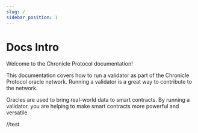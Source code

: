 ```yaml
---
slug: /
sidebar_position: 1
---
```


# Docs Intro

Welcome to the Chronicle Protocol documentation!

This documentation covers how to run a validator as part of the Chronicle Protocol oracle network. Running a validator is a great way to contribute to the network.

Oracles are used to bring real-world data to smart contracts. By running a validator, you are helping to make smart contracts more powerful and versatile.

//test